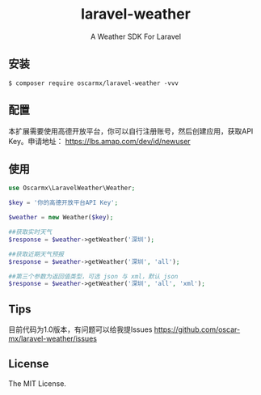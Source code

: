 <h1 align="center"> laravel-weather </h1>

<p align="center"> A Weather SDK For Laravel</p>


## 安装

```shell
$ composer require oscarmx/laravel-weather -vvv
```

## 配置

本扩展需要使用高德开放平台，你可以自行注册账号，然后创建应用，获取API Key。申请地址：
https://lbs.amap.com/dev/id/newuser

## 使用
```php
use Oscarmx\LaravelWeather\Weather;

$key = '你的高德开放平台API Key';

$weather = new Weather($key);

##获取实时天气
$response = $weather->getWeather('深圳');

##获取近期天气预报
$response = $weather->getWeather('深圳', 'all');

##第三个参数为返回值类型，可选 json 与 xml，默认 json
$response = $weather->getWeather('深圳', 'all', 'xml');
```
## Tips

目前代码为1.0版本，有问题可以给我提Issues 
https://github.com/oscar-mx/laravel-weather/issues

## License

The MIT License.
